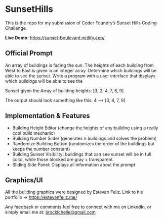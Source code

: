 # SunsetHills
This is the repo for my submission of Coder Foundry’s Sunset Hills Coding Challenge.

**Live Demo:** https://sunset-boulevard.netlify.app/

## Official Prompt
An array of buildings is facing the sun. The
heights of each building from West to East is
given in an integer array. Determine which
buildings will be able to see the sunset.
Write a program with a user interface that displays
which buildings will be able to see the

Sunset given the Array of building heights:
[3, 2, 4, 7, 6, 9].

The output should look something like this:
4 --> [3, 4, 7, 9]

## Implementation & Features
- Building Height Editor (change the heights of any building using a really cool build mechanic)
- Building Number Slider (generates n buildings and solves the problem)
- Randomize Building Button (randomizes the order of the buildings but keeps the number constant)
- Building Sunset Visibility: buildings that can see sunset will be in full color, while those blocked are gray + transparent.
- Sliding Side Panel: Displays all information about the prompt

## Graphics/UI
All the building graphics were designed by Estevan Feliz. Link to his portfolio -> https://estevanfeliz.me/

Any feedback or comments feel free to connect with me on LinkedIn, or simply email me at: brocklchelle@gmail.com
